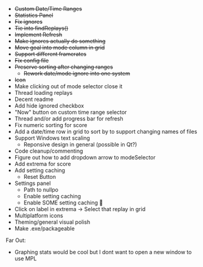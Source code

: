 - ~~Custom Date/Time Ranges~~
- ~~Statistics Panel~~
- ~~Fix ignores~~
- ~~Tie into findReplays()~~
- ~~Implement Refresh~~
- ~~Make ignores actually do something~~
- ~~Move goal into mode column in grid~~
- ~~Support different framerates~~
- ~~Fix config file~~
- ~~Preserve sorting after changing ranges~~
  - ~~Rework date/mode ignore into one system~~
- ~~Icon~~
- Make clicking out of mode selector close it
- Thread loading replays
- Decent readme
- Add hide ignored checkbox
- "Now" button on custom time range selector
- Thread and/or add progress bar for refresh
- Fix numeric sorting for score
- Add a date/time row in grid to sort by to support changing names of files
- Support Windows text scaling
  - Reponsive design in general (possible in Qt?)
- Code cleanup/commenting
- Figure out how to add dropdown arrow to modeSelector
- Add extrema for score
- Add setting caching
  - Reset Button
- Settings panel
  - Path to nullpo
  - Enable setting caching
  - Enable SOME setting caching 🧠
- Click on label in extrema -> Select that replay in grid
- Multiplatform icons
- Theming/general visual polish
- Make .exe/packageable

Far Out:
- Graphing stats would be cool but I dont want to open a new window to use MPL